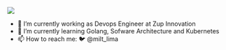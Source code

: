 ![](https://komarev.com/ghpvc/?username=miltlima&color=green)
                 

- 🔭 I’m currently working as Devops Engineer at Zup Innovation
- 🌱 I’m currently learning Golang, Sofware Architecture and Kubernetes
- 📫 How to reach me: 🐦 @milt_lima 
